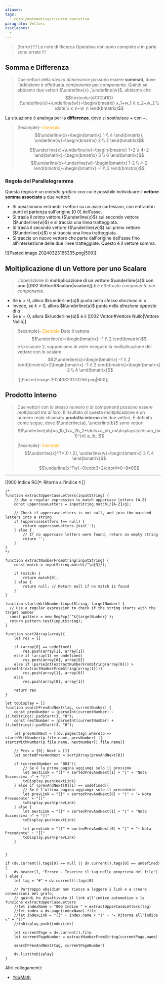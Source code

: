 ```yaml
---
aliases: 
tags:
  - corsi/matematica/ricerca_operativa
paragrafo: Vettori
cssclasses:
  - 
---
```

> [!error] !!! Le note di Ricerca Operativa non sono complete e in parte sono errate !!!

## Somma e Differenza
>Due vettori della *stessa dimensione* possono essere **sommati**, dove l'addizione è effettuata *componente per componente*. Quindi se abbiamo due vettori $\underline{x} ,\underline{w}$, abbiamo che 
>$$\textcolor{#CC241D}{\underline{x}+\underline{w}}=\begin{bmatrix} x_1+w_1 \\ x_2+w_2 \\ \dots \\ x_n+w_n  \end{bmatrix}$$

La situazione è analoga per la **differenza**, dove si sostituisce $+$ con $-$.

> [!example]- <font color="orange">Esempio</font>
>$$\underline{x}=\begin{bmatrix} 1 \\ 4  \end{bmatrix}, \underline{w}=\begin{bmatrix} 2 \\ 2  \end{bmatrix}$$
>
>$$\underline{x}+\underline{w}=\begin{bmatrix} 1+2 \\ 4+2  \end{bmatrix}=\begin{bmatrix} 3 \\ 6  \end{bmatrix}$$
>$$\underline{x}-\underline{w}=\begin{bmatrix} 1-2 \\ 4-2  \end{bmatrix}=\begin{bmatrix} -1 \\ 2  \end{bmatrix}$$

### Regola del Parallelogramma
Questa regola è un *metodo grafico* con cui è possibile individuare il **vettore somma associato** a due vettori:
- Si posizionano entrambi i vettori su un asse cartesiano, con entrambi i punti di partenza sull'origine $[0\ 0]$ dell'asse.
- Si trasla il primo vettore ($\underline{x}$) sul secondo vettore ($\underline{w}$) e si traccia una linea tratteggiata.
- Si trasla il secondo vettore ($\underline{w}$) sul primo vettore ($\underline{x}$) e si traccia una linea tratteggiata.
- Si traccia un nuovo vettore che parte dall'origine dell'asse fino all'intersezione delle due linee tratteggiate. Questo è il vettore somma.

![[Pasted image 20240323165335.png|500]]

## Moltiplicazione di un Vettore per uno Scalare

>L'operazione di **moltiplicazione di un vettore $\underline{a}$ con uno [[002 Vettori#Scalare|scalare]] $k$** è effettuato *componente per componente*.

- Se $k>0$, allora $k\underline{a}$ punta nella *stessa direzione* di $a$
- Invece, se $k<0$, allora $k\underline{a}$ punta nella *direzione opposta* di $a$
- Se $k=0$, allora $k\underline{a}$ è il [[002 Vettori#Vettore Nullo|Vettore Nullo]]

> [!example]- <font color="orange">Esempio</font>
>Dato il vettore
$$\underline{x}=\begin{bmatrix} -1 \\ 2  \end{bmatrix}$$
e lo scalare $2$, supponiamo di voler eseguire la moltiplicazione del vettore con lo scalare $$2\underline{x}=\begin{bmatrix} -1 \\ 2  \end{bmatrix}=2\begin{bmatrix} -1 \\ 2  \end{bmatrix}=\begin{bmatrix} -2 \\ 4  \end{bmatrix}$$
>
>![[Pasted image 20240323170256.png|600]]

## Prodotto Interno
>Due vettori con lo stesso numero $n$ di componenti possono essere *moltiplicati tra di loro*. Il risultato di questa moltiplicazione è un numero reale chiamato **prodotto interno** dei due vettori. È definita come segue, dove $\underline{a}, \underline{b}$ sono vettori $$\underline{ab}=a_1b_1+a_2b_2+\dots+a_nb_n=\displaystyle\sum_{i=1}^{n} a_ib_i$$


> [!example]- <font color="orange">Esempio</font>
>$$\underline{x}^T=[0 \ 2], \underline{w}=\begin{bmatrix} 3 \\ 4  \end{bmatrix}$$
>
>$$\underline{x^Tw}=0\cdot3+2\cdot4=0+8=8$$



___
[[000 Indice RO|↖ Ritorna all'indice ↖]]

```dataviewjs
/*
function extractUpperCaseLetters(inputString) {
	// Use a regular expression to match uppercase letters (A-Z)
	const uppercaseLetters = inputString.match(/[A-Z]/g);
	
	// Check if uppercaseLetters is not null, and join the matched letters into a string
	if (uppercaseLetters !== null) {
		return uppercaseLetters.join('');
	} else {
	    // If no uppercase letters were found, return an empty string
	    return '';
	}
}
*/

function extractNumberFromString(inputString) {
	const match = inputString.match(/^\d{3}/);
	
	if (match) {
		return match[0];
	} else {
		return null; // Return null if no match is found
	}
}

function startsWithNumber(inputString, targetNumber) {
  // Use a regular expression to check if the string starts with the target number
  const pattern = new RegExp(`^${targetNumber}`);
  return pattern.test(inputString);
}

function sort2Array(array){
	let res = []
	
	if (array[0] == undefined)
		res.push(array[1], array[1])
	else if (array[1] == undefined)
		res.push(array[0], array[0])
	else if (parseInt(extractNumberFromString(array[0])) > parseInt(extractNumberFromString(array[1])))
		res.push(array[1], array[0])
	else
		res.push(array[0], array[1])
	
	return res
}

let toDisplay = []
function searchPrevAndNext(tag, currentNumber) {
	const prevNumber = (parseInt(currentNumber) - 1).toString().padStart(3, "0");
	const nextNumber = (parseInt(currentNumber) + 1).toString().padStart(3, "0");
	
	let prevAndNext = [(dv.pages(tag).where(p => startsWithNumber(p.file.name, prevNumber) || startsWithNumber(p.file.name, nextNumber)).file.name)]
	
	// Prev = [0]; Next = [1]
	let sortedPrevAndNext = sort2Array(prevAndNext[0])
	
	if (currentNumber == "001"){ 
		// Se è la prima pagina aggiungi solo il prossimo
		let nextLink = "[[" + sortedPrevAndNext[1] + "|" + "Nota Successiva →" + "]]"
		toDisplay.push(nextLink)
	} else if (prevAndNext[0][1] == undefined){
		// Se è l'ultima pagina aggiungi solo il precedente
		let prevLink = "[[" + sortedPrevAndNext[0] + "|" + "← Nota Precedente" + "]]"
		toDisplay.push(prevLink)
	} else {
		let nextLink = "[[" + sortedPrevAndNext[1] + "|" + "Nota Successiva →" + "]]"
		toDisplay.push(nextLink)
		
		let prevLink = "[[" + sortedPrevAndNext[0] + "|" + "← Nota Precedente" + "]]"
		toDisplay.push(prevLink)
	}
	
	
}

if (dv.current().tags[0] == null || dv.current().tags[0] == undefined){
	dv.header(1, "Errore - Inserire il tag nelle proprietà del file")
} else {
	let tag = "#" + dv.current().tags[0]

	// Purtroppo obsidian non riesce a leggere i link e a creare connessioni nel grafo,
	// quindi ho disattivato il link all'indice automatico e la funzione extractUpperCaseLetters
	//let indexName = "000 Indice " + extractUpperCaseLetters(tag)
	//let index = dv.page(indexName).file
	//let indexLink = "[[" + index.name + "|" + "↖ Ritorna all'indice ↖" + "]]"
	//toDisplay.push(indexLink)
	
	let currentPage = dv.current().file
	let currentPageNumber = extractNumberFromString(currentPage.name)
	
	searchPrevAndNext(tag, currentPageNumber)
	
	dv.list(toDisplay)
}
```

Altri collegamenti: 
- [YouMath](https://www.youmath.it/lezioni/algebra-lineare/matrici-e-vettori/694-somma-di-vettori-prodotto-per-uno-scalare-regola-del-parallelogramma.html)
